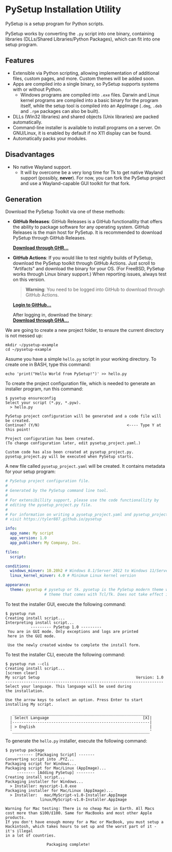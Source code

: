 # PySetup Installation Utility

PySetup is a setup program for Python scripts.

PySetup works by converting the `.py` script into one binary, containing libraries
(DLLs/Shared Libraries/Python Packages), which can fit into one setup program.

## Features

* Extensible via Python scripting, allowing implementation of additional files, custom pages, and more.
  Custom themes will be added soon.
* Apps are compiled into a single binary, so PySetup supports systems with or without Python.
   * Windows programs are compiled into `.exe` files. Darwin and Linux kernel programs are
     compiled into a basic binary for the program itself, while the setup tool is compiled into
     an AppImage (`.dmg`, `.deb` and `.rpm` packages can also be built).
* DLLs (Win32 libraries) and shared objects (Unix libraries) are packed automatically.
* Command-line installer is available to install programs on a server. On GNU/Linux, it is enabled
  by default if no X11 display can be found.
* Automatically packs your modules.

## Disadvantages

* No native Wayland support.
   * It will by overcome be a very long time for Tk to get native Wayland
     support (possibly, **never**). For now, you can fork the PySetup project and
     use a Wayland-capable GUI toolkit for that fork.

## Generation

Download the PySetup Toolkit via one of these methods:

* **GitHub Releases**: GitHub Releases is a GitHub functionallity that offers the ability to package
  software for any operating system. GitHub Releases is the main host for PySetup. It is recommended
  to download PySetup through GitHub Releases.
  
  [**Download through GHR...**](https://github.com/TylerMS887/pysetup/releases/latest)

* **GitHub Actions**: If you would like to test nightly builds of PySetup, download the PySetup toolkit through
  GitHub Actions. Just scroll to "Artifacts" and download the binary for your OS. (For FreeBSD, PySetup works
  through Linux binary support.) When reporting issues, always test on this version.
  
  > **Warning**: You need to be logged into GitHub to download through GitHub Actions.
  
  [**Login to GitHub...**](https://github.com/login)
  
  After logging in, download the binary:</br>
  [**Download through GHA...**](https://github.com/TylerMS887/pysetup/actions)

We are going to create a new project folder, to ensure the current directory is not messed up:

```
mkdir ~/pysetup-example
cd ~/pysetup-example
```

Assume you have a simple `hello.py` script in your working directory. To create one in BASH, type this command:

```
echo 'print("Hello World from PySetup!")' >> hello.py
```

To create the project configuration file, which is needed to generate an installer program, run this command:

```
$ pysetup ensureconfig
Select your script (*.py, *.pyw).
  > hello.py

PySetup project configuration will be generated and a code file will be created.
Continue? (Y/N)                                      <---- Type Y at this point!

Project configuration has been created.
(To change configuration later, edit pysetup_project.yaml.)

Custom code has also been created at pysetup_project.py.
pysetup_project.py will be executed when PySetup starts.
```

A new file called `pysetup_project.yaml` will be created. It contains metadata for your setup program:

```yaml
# PySetup project configuration file.
#
# Generated by the PySetup command line tool.
#
# For extensibillity support, please use the code functionallity by
# editing the pysetup_project.py file.
#
# For information on writing a pysetup_project.yaml and pysetup_project.py,
# visit https://tyler887.github.io/pysetup

info:
  app_name: My script
  app_version: 1.0
  app_publisher: My Company, Inc.

files:
  script: 

conditions:
  windows_minver: 10.20h2 # Windows 8.1/Server 2012 to Windows 11/Server 2022
  linux_kernel_minver: 4.0 # Minimum Linux kernel version

appearance:
  theme: pysetup # pysetup or tk. pysetup is the PySetup modern theme while tk is the old-looking
                 # theme that comes with Tcl/Tk. Does not take effect in the command-line installer.
```

To test the installer GUI, execute the following command:

```
$ pysetup run
Creating install script...
Interpreting install script...
           --------- PySetup 1.0 ---------
 You are in GUI mode. Only exceptions and logs are printed
 here in the GUI mode.
 
 Use the newly created window to complete the install form.
```

To test the installer CLI, execute the following command:

```
$ pysetup run --cli
Creating install script...
[screen clear]
My script Setup                                          Version: 1.0
---------------------------------------------------------------------
Select your language. This language will be used during
the installation.

Use the arrow keys to select an option. Press Enter to start
installing My script.

   ____________________________________________________________
  | Select Language                                         [X]|
  |------------------------------------------------------------|
  | > English                                                  |
  '____________________________________________________________'
```

To generate the `hello.py` installer, execute the following command:

```
$ pysetup package
     ------- [Packaging Script] -------
Converting script into .PYZ...
Packaging script for Windows...
Packaging script for Mac/Linux (AppImage)...
     -------- [Adding PySetup] --------
Creating install script...
Packaging installer for Windows...
  > Installer: myscript-1.0.exe
Packaging installer for Mac/Linux (AppImage)...
  > Installer:   mac/MyScript-v1.0-Installer.AppImage
               linux/MyScript-v1.0-Installer.AppImage

Warning for Mac testing: There is no cheap Mac in Earth. All Macs
cost more than $100/£100. Same for MacBooks and most other Apple products.
If you don't have enough money for a Mac or MacBook, you must setup a
Hackintosh, which takes hours to set up and the worst part of it - it's illegal
in a lot of countries.

                  Packaging complete!
```
